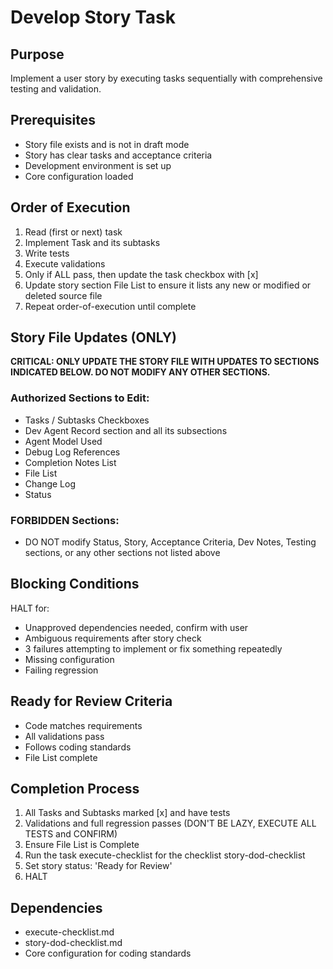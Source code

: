 # Develop Story Task

## Purpose
Implement a user story by executing tasks sequentially with comprehensive testing and validation.

## Prerequisites
- Story file exists and is not in draft mode
- Story has clear tasks and acceptance criteria
- Development environment is set up
- Core configuration loaded

## Order of Execution
1. Read (first or next) task
2. Implement Task and its subtasks
3. Write tests
4. Execute validations
5. Only if ALL pass, then update the task checkbox with [x]
6. Update story section File List to ensure it lists any new or modified or deleted source file
7. Repeat order-of-execution until complete

## Story File Updates (ONLY)
**CRITICAL: ONLY UPDATE THE STORY FILE WITH UPDATES TO SECTIONS INDICATED BELOW. DO NOT MODIFY ANY OTHER SECTIONS.**

### Authorized Sections to Edit:
- Tasks / Subtasks Checkboxes
- Dev Agent Record section and all its subsections
- Agent Model Used
- Debug Log References  
- Completion Notes List
- File List
- Change Log
- Status

### FORBIDDEN Sections:
- DO NOT modify Status, Story, Acceptance Criteria, Dev Notes, Testing sections, or any other sections not listed above

## Blocking Conditions
HALT for:
- Unapproved dependencies needed, confirm with user
- Ambiguous requirements after story check
- 3 failures attempting to implement or fix something repeatedly
- Missing configuration
- Failing regression

## Ready for Review Criteria
- Code matches requirements
- All validations pass
- Follows coding standards
- File List complete

## Completion Process
1. All Tasks and Subtasks marked [x] and have tests
2. Validations and full regression passes (DON'T BE LAZY, EXECUTE ALL TESTS and CONFIRM)
3. Ensure File List is Complete
4. Run the task execute-checklist for the checklist story-dod-checklist
5. Set story status: 'Ready for Review'
6. HALT

## Dependencies
- execute-checklist.md
- story-dod-checklist.md
- Core configuration for coding standards